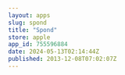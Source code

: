 ```yaml
---
layout: apps
slug: spond
title: "Spond"
store: apple
app_id: 755596884
date: 2024-05-13T02:14:44Z
published: 2013-12-08T07:02:07Z
---
```

